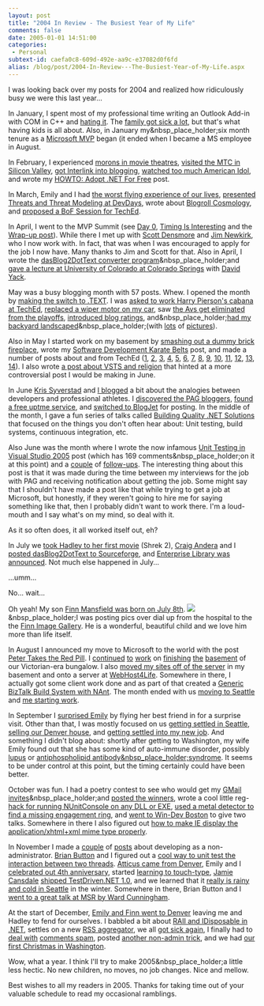 ```yaml
---
layout: post
title: "2004 In Review - The Busiest Year of My Life"
comments: false
date: 2005-01-01 14:51:00
categories:
 - Personal
subtext-id: caefa0c8-609d-492e-aa9c-e37082d0f6fd
alias: /blog/post/2004-In-Review---The-Busiest-Year-of-My-Life.aspx
---
```



I was looking back over my posts for 2004 and realized how ridiculously busy we were this last year...

In January, I spent most of my professional time writing an Outlook Add-in with COM in C++ and [hating it](http://www.peterprovost.org/archive/2004/01/08/1031.aspx). The [family got sick a lot](http://www.peterprovost.org/archive/2004/01/11/1032.aspx), but that's what having kids is all about. Also, in January my&nbsp_place_holder;six month tenure as a [Microsoft MVP](http://mvp.support.microsoft.com/) began (it ended when I became a MS employee in August.

In February, I experienced [morons in movie theatres](http://www.peterprovost.org/archive/2004/02/02/1053.aspx), [visited the MTC in Silicon Valley](http://www.peterprovost.org/archive/2004/02/08/1061.aspx), [got Interlink into blogging](http://www.peterprovost.org/archive/2004/02/17/1071.aspx), [watched too much American Idol](http://www.peterprovost.org/archive/2004/02/17/1069.aspx), and wrote my [HOWTO: Adopt .NET For Free](http://www.peterprovost.org/archive/2004/02/18/1072.aspx) post.

In March, Emily and I had [the worst flying experience of our lives](http://www.peterprovost.org/archive/2004/03/14/1101.aspx), [presented Threats and Threat Modeling at DevDays](http://www.peterprovost.org/archive/2004/03/19/1109.aspx), wrote about [Blogroll Cosmology](http://www.peterprovost.org/archive/2004/03/22/1119.aspx), and [proposed a BoF Session for TechEd](http://www.peterprovost.org/archive/2004/03/31/1138.aspx).

In April, I went to the MVP Summit (see [Day 0](http://www.peterprovost.org/archive/2004/04/04/1145.aspx), [Timing Is Interesting](http://www.peterprovost.org/archive/2004/04/07/1150.aspx) and the [Wrap-up post](http://www.peterprovost.org/archive/2004/04/09/1153.aspx)). While there I met up with [Scott Densmore](http://weblogs.asp.net/scottdensmore) and [Jim Newkirk](http://blogs.msdn.com/jamesnewkirk/), who I now work with. In fact, that was when I was encouraged to apply for the job I now have. Many thanks to Jim and Scott for that. Also in April, I wrote the [dasBlog2DotText converter program](http://www.peterprovost.org/archive/2004/04/12/1157.aspx)&nbsp_place_holder;and [gave a lecture at University of Colorado at Colorado Springs](http://www.peterprovost.org/archive/2004/04/26/1167.aspx) with [David Yack](http://weblogs.asp.net/mrdave).

May was a busy blogging month with 57 posts. Whew. I opened the month by [making the switch to .TEXT](http://www.peterprovost.org/archive/2004/05/01/1177.aspx). I was [asked to work Harry Pierson's cabana at TechEd](http://www.peterprovost.org/archive/2004/05/01/1179.aspx), [replaced a wiper motor on my car](http://www.peterprovost.org/archive/2004/05/02/1186.aspx), saw [the Avs get eliminated from the playoffs](http://www.peterprovost.org/archive/2004/05/05/1193.aspx), [introduced blog ratings](http://www.peterprovost.org/archive/2004/05/05/1199.aspx), and&nbsp_place_holder;[had my backyard landscaped](http://www.peterprovost.org/archive/2004/05/08/1219.aspx)&nbsp_place_holder;(with [lots](http://www.peterprovost.org/archive/2004/05/15/1252.aspx) of [pictures](http://www.peterprovost.org/gallery/25.aspx)).

Also in May I started work on my basement by [smashing out a dummy brick fireplace](http://www.peterprovost.org/archive/2004/05/16/1255.aspx), wrote my [Software Development Karate Belts](http://www.peterprovost.org/archive/2004/05/19/1265.aspx) post, and made a number of posts about and from TechEd ([1](http://www.peterprovost.org/archive/2004/05/21/1278.aspx), [2](http://www.peterprovost.org/archive/2004/05/22/1282.aspx), [3](http://www.peterprovost.org/archive/2004/05/23/1284.aspx), [4](http://www.peterprovost.org/archive/2004/05/23/1286.aspx), [5](http://www.peterprovost.org/archive/2004/05/23/1288.aspx), [6](http://www.peterprovost.org/archive/2004/05/23/1289.aspx), [7](http://www.peterprovost.org/archive/2004/05/24/1290.aspx), [8](http://www.peterprovost.org/archive/2004/05/24/1292.aspx), [9](http://www.peterprovost.org/archive/2004/05/24/1293.aspx), [10](http://www.peterprovost.org/archive/2004/05/24/1295.aspx), [11](http://www.peterprovost.org/archive/2004/05/25/1298.aspx), [12](http://www.peterprovost.org/archive/2004/05/25/1299.aspx), [13](http://www.peterprovost.org/archive/2004/05/27/1302.aspx), [14](http://www.peterprovost.org/archive/2004/05/27/1303.aspx)). I also wrote [a post about VSTS and religion](http://www.peterprovost.org/archive/2004/05/27/1303.aspx) that hinted at a more controversial post I would be making in June.

In June [Kris Syverstad](http://weblogs.ilg.com/ksyverstad/archive/2004/06/01/367.aspx#FeedBack) and [I blogged](http://www.peterprovost.org/archive/2004/06/02/1318.aspx) a bit about the analogies between developers and professional athletes. I [discovered the PAG bloggers](http://www.peterprovost.org/archive/2004/06/02/1332.aspx), [found a free uptme service](http://www.peterprovost.org/archive/2004/06/11/1374.aspx), and [switched to BlogJet](http://www.peterprovost.org/archive/2004/06/30/1569.aspx) for posting. In the middle of the month, I gave a fun series of talks called [Building Quality .NET Solutions](http://www.peterprovost.org/archive/2004/06/18/1515.aspx) that focused on the things you don't often hear about: Unit testing, build systems, continuous integration, etc.

Also June was the month where I wrote the now infamous [Unit Testing in Visual Studio 2005](http://www.peterprovost.org/archive/2004/06/12/1379.aspx) post (which has 169 comments&nbsp_place_holder;on it at this point) and a [couple](http://www.peterprovost.org/archive/2004/06/13/1410.aspx) of [follow-ups](http://www.peterprovost.org/archive/2004/06/14/1472.aspx). The interesting thing about this post is that it was made during the time between my interviews for the job with PAG and receiving notification about getting the job. Some might say that I shouldn't have made a post like that while trying to get a job at Microsoft, but honestly, if they weren't going to hire me for saying something like that, then I probably didn't want to work there. I'm a loud-mouth and I say what's on my mind, so deal with it.

As it so often does, it all worked itself out, eh?

In July we [took Hadley to her first movie](http://www.peterprovost.org/archive/2004/07/01/1576.aspx) (Shrek 2), [Craig Andera](http://pluralsight.com/blogs/craig/default.aspx) and I [posted dasBlog2DotText to Sourceforge](http://www.peterprovost.org/archive/2004/07/04/1587.aspx), and [Enterprise Library was announced](http://www.peterprovost.org/archive/2004/07/30/1681.aspx). Not much else happened in July...

...umm...

No... wait...

Oh yeah! My son [Finn Mansfield was born on July 8th](http://www.peterprovost.org/archive/2004/07/09/1603.aspx). ![](file:///C:/Program%20Files/BlogJet/Data/Smiles/smile2.gif)&nbsp_place_holder;I was posting pics over dial up from the hospital to the the [Finn Image Gallery](http://www.peterprovost.org/gallery/29.aspx). He is a wonderful, beautiful child and we love him more than life itself.

In August I announced my move to Microsoft to the world with the post [Peter Takes the Red Pill](http://www.peterprovost.org/archive/2004/08/04/1701.aspx). I [continued](http://www.peterprovost.org/archive/2004/08/04/1695.aspx) [to](http://www.peterprovost.org/archive/2004/08/01/1686.aspx) [work](http://www.peterprovost.org/archive/2004/08/07/1737.aspx) on [finishing](http://www.peterprovost.org/archive/2004/08/15/1771.aspx) [the](http://www.peterprovost.org/archive/2004/08/16/1785.aspx) [basement](http://www.peterprovost.org/archive/2004/08/19/1808.aspx) of our Victorian-era bungalow. I also [moved my sites off of the server](http://www.peterprovost.org/archive/2004/08/15/1771.aspx) in my basement and onto a server at [WebHost4Life](http://www.webhost4life.com/default.asp?refid=PProvost). Somewhere in there, I actually got some client work done and as part of that created a [Generic BizTalk Build System with NAnt](http://www.peterprovost.org/archive/2004/08/18/1802.aspx). The month ended with us [moving to Seattle](http://www.peterprovost.org/archive/2004/08/27/1823.aspx) and [me starting work](http://www.peterprovost.org/archive/2004/08/31/1829.aspx).

In September I [surprised Emily](http://www.peterprovost.org/archive/2004/09/11/1870.aspx) by flying her best friend in for a surprise visit. Other than that, I was mostly focused on us [getting settled in Seattle](http://www.peterprovost.org/archive/2004/09/20/1898.aspx), [selling our Denver house](http://www.peterprovost.org/archive/2004/09/30/1917.aspx), and [getting settled into my new job](http://www.peterprovost.org/archive/2004/09/17/1894.aspx). And something I didn't blog about: shortly after getting to Washington, my wife Emily found out that she has some kind of auto-immune disorder, possibly [lupus](http://www.lupus.org/) or [antiphospholipid antibody&nbsp_place_holder;syndrome](http://www.hss.edu/Conditions/Antiphospholipid-Syndrome/Antiphospholipid-Antibody-Syndrome). It seems to be under control at this point, but the timing certainly could have been better.

October was fun. I had a poetry contest to see who would get my [GMail invites](http://www.peterprovost.org/archive/2004/10/04/1931.aspx)&nbsp_place_holder;and [posted the winners](http://www.peterprovost.org/archive/2004/10/06/1942.aspx), wrote a cool little reg-[hack for running NUnitConsole on any DLL or EXE](http://www.peterprovost.org/archive/2004/10/13/1984.aspx), [used a metal detector to find a missing engagement ring](http://www.peterprovost.org/archive/2004/10/21/2000.aspx), and [went to Win-Dev Boston](http://www.peterprovost.org/archive/2004/10/27/2019.aspx) to give two talks. Somewhere in there I also figured out [how to make IE display the application/xhtml+xml mime type properly](http://www.peterprovost.org/archive/2004/10/22/2003.aspx). 

In November I made a [couple](http://www.peterprovost.org/archive/2004/11/01/2040.aspx) of [posts](http://www.peterprovost.org/archive/2004/11/04/2067.aspx) about developing as a non-administrator. [Brian Button](http://www.dotnetjunkies.com/weblog/oneagilecoder/) and I figured out a [cool way to unit test the interaction between two threads](http://www.peterprovost.org/archive/2004/11/03/2052.aspx). [Atticus came from Denver](http://www.peterprovost.org/archive/2004/11/08/2080.aspx), Emily and I [celebrated out 4th anniversary](http://www.peterprovost.org/archive/2004/11/11/2096.aspx), started [learning to touch-type](http://www.peterprovost.org/archive/2004/11/12/2104.aspx), [Jamie Cansdale](http://weblogs.asp.net/nunitaddin/) [shipped TestDriven.NET 1.0](http://www.peterprovost.org/archive/2004/11/29/2210.aspx), and we learned that it [really is rainy and cold in Seattle](http://www.peterprovost.org/archive/2004/11/29/2212.aspx) in the winter. Somewhere in there, Brian Button and I [went to a great talk at MSR by Ward Cunningham](http://www.peterprovost.org/archive/2004/12/21/2394.aspx).

At the start of December, [Emily and Finn went to Denver](http://www.peterprovost.org/archive/2004/12/03/2232.aspx) leaving me and Hadley to fend for ourselves. I babbled a bit about [RAII and IDisposable in .NET](http://www.peterprovost.org/archive/2004/12/05/2246.aspx), settles on a new [RSS aggregator](http://www.peterprovost.org/archive/2004/12/07/2281.aspx), we all [got sick again](http://www.peterprovost.org/archive/2004/12/10/2313.aspx), I finally had to [deal with](http://www.peterprovost.org/archive/2004/12/12/2365.aspx) [comments spam](http://www.peterprovost.org/archive/2004/12/12/2345.aspx), posted [another non-admin trick](http://www.peterprovost.org/archive/2004/12/19/2386.aspx), and we had [our first Christmas in Washington](http://www.peterprovost.org/archive/2004/12/27/2404.aspx).

Wow, what a year. I think I'll try to make 2005&nbsp_place_holder;a little less hectic. No new children, no moves, no job changes. Nice and mellow.

Best wishes to all my readers in 2005. Thanks for taking time out of your valuable schedule to read my occasional ramblings.
